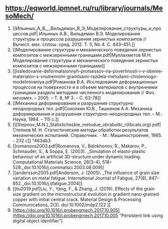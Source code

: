 https://eqworld.ipmnet.ru/ru/library/journals/MesoMech/
---

1. [[Ильиных_А_В_,_Вильдеман_В_Э_Моделирование_структуры_и_процессов.pdf| Ильиных А.В., Вильдеман В.Э. Моделирование структуры и процессов разрушения зернистых композитов // Вычисл. мех. сплош. сред. 2012. Т. 5, No 4. С. 443–451.]]
2. [[Моделирование структуры и механического поведения зернистых композитов с межзеренными границами.pdf|Муллахметов М.Н. Моделирование структуры и механического поведения зернистых композитов с межзеренными границами]] 
3. [[issledovanie-deformatsionnyh-protsessov-na-poverhnosti-i-v-obeme-materialov-s-vnutrennimi-granitsami-razdela-metodami-chislennogo-modelirovaniya.pdf|Романова В.А. Исследование деформационных процессов на поверхности и в объеме материалов с внутренними границами раздела методами численного моделирования // Физ. мезомех. – 2005. – Т. 8, № 3. – С. 63-78]]
4. [[Механика деформирования и разрушения структурно неоднородных тел..pdf|Соколкин Ю.В., Ташкинов А.А. Механика деформирования и разрушения структурно-неоднородных тел. – М.: Наука, 1984. – 115 с.]]
5. [[[Stepnov_M.N.]_Statisticheskie_metodue_obrabotki_r(libcats.org).pdf| Степнов М. Н. Статистические методы обработки результатов механических испытаний. Справочник. - М.: Машиностроение, 1985. - 232 c]] ^463db3
6. [[romanova2003.pdf|Romanova, V., Balokhonov, R., Makarov, P., Schmauder, S., & Soppa, E. (2003). _Simulation of elasto-plastic behaviour of an artificial 3D-structure under dynamic loading. Computational Materials Science, 28(3-4), 518–528._doi:10.1016/j.commatsci.2003.08.009]]
7. [[andersson2005.pdf|Anderson, J. (2005). _The influence of grain size variation on metal fatigue. International Journal of Fatigue, 27(8), 847–852._doi:10.1016/j.ijfatigue.2004]]
8. [[liu2019.pdf|Liu, Y., Yang, F., & Zhang, J. (2019). Effects of the grain size gradient on the microstructural evolution in gradient nano‐grained copper with initial central crack. Material Design & Processing Communications, 2(3). doi:10.1002/mdp2.122 ]]
9. [https://doi.org/10.1016/j.probengmech.2017.10.005](https://doi.org/10.1016/j.probengmech.2017.10.005 "Persistent link using digital object identifier")
